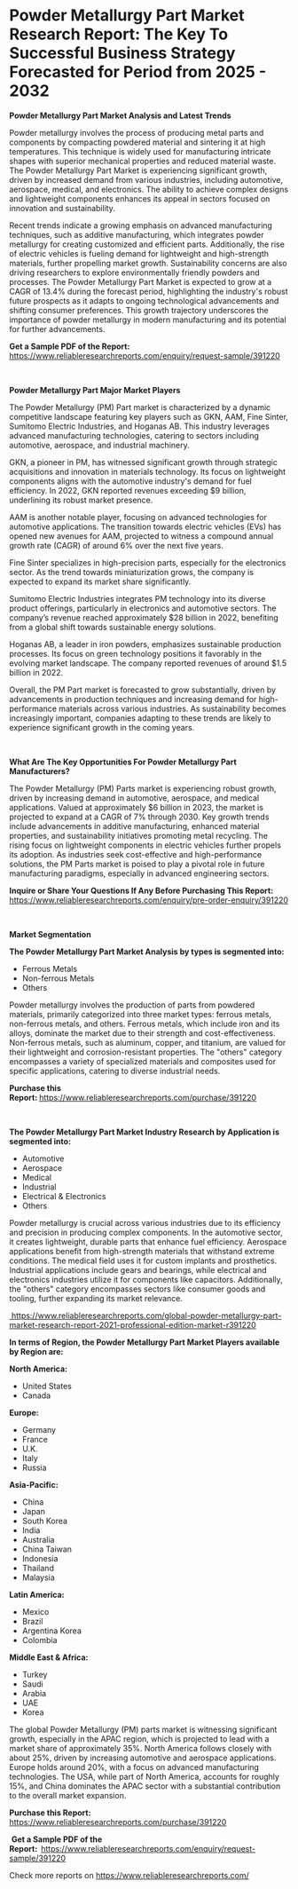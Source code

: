 <p><h1>Powder Metallurgy Part Market Research Report: The Key To Successful Business Strategy Forecasted for Period from 2025 - 2032</h1></p><p><strong>Powder Metallurgy Part Market Analysis and Latest Trends</strong></p>
<p><p>Powder metallurgy involves the process of producing metal parts and components by compacting powdered material and sintering it at high temperatures. This technique is widely used for manufacturing intricate shapes with superior mechanical properties and reduced material waste. The Powder Metallurgy Part Market is experiencing significant growth, driven by increased demand from various industries, including automotive, aerospace, medical, and electronics. The ability to achieve complex designs and lightweight components enhances its appeal in sectors focused on innovation and sustainability.</p><p>Recent trends indicate a growing emphasis on advanced manufacturing techniques, such as additive manufacturing, which integrates powder metallurgy for creating customized and efficient parts. Additionally, the rise of electric vehicles is fueling demand for lightweight and high-strength materials, further propelling market growth. Sustainability concerns are also driving researchers to explore environmentally friendly powders and processes. The Powder Metallurgy Part Market is expected to grow at a CAGR of 13.4% during the forecast period, highlighting the industry's robust future prospects as it adapts to ongoing technological advancements and shifting consumer preferences. This growth trajectory underscores the importance of powder metallurgy in modern manufacturing and its potential for further advancements.</p></p>
<p><strong>Get a Sample PDF of the Report:&nbsp;</strong> <a href="https://www.reliableresearchreports.com/enquiry/request-sample/391220?utm_campaign=2788&utm_medium=2&utm_source=Github&utm_content=ia&utm_term=29032025&utm_id=powder-metallurgy-part">https://www.reliableresearchreports.com/enquiry/request-sample/391220</a></p>
<p>&nbsp;</p>
<p><strong>Powder Metallurgy Part Major Market Players</strong></p>
<p><p>The Powder Metallurgy (PM) Part market is characterized by a dynamic competitive landscape featuring key players such as GKN, AAM, Fine Sinter, Sumitomo Electric Industries, and Hoganas AB. This industry leverages advanced manufacturing technologies, catering to sectors including automotive, aerospace, and industrial machinery.</p><p>GKN, a pioneer in PM, has witnessed significant growth through strategic acquisitions and innovation in materials technology. Its focus on lightweight components aligns with the automotive industry's demand for fuel efficiency. In 2022, GKN reported revenues exceeding $9 billion, underlining its robust market presence.</p><p>AAM is another notable player, focusing on advanced technologies for automotive applications. The transition towards electric vehicles (EVs) has opened new avenues for AAM, projected to witness a compound annual growth rate (CAGR) of around 6% over the next five years. </p><p>Fine Sinter specializes in high-precision parts, especially for the electronics sector. As the trend towards miniaturization grows, the company is expected to expand its market share significantly.</p><p>Sumitomo Electric Industries integrates PM technology into its diverse product offerings, particularly in electronics and automotive sectors. The company’s revenue reached approximately $28 billion in 2022, benefiting from a global shift towards sustainable energy solutions.</p><p>Hoganas AB, a leader in iron powders, emphasizes sustainable production processes. Its focus on green technology positions it favorably in the evolving market landscape. The company reported revenues of around $1.5 billion in 2022.</p><p>Overall, the PM Part market is forecasted to grow substantially, driven by advancements in production techniques and increasing demand for high-performance materials across various industries. As sustainability becomes increasingly important, companies adapting to these trends are likely to experience significant growth in the coming years.</p></p>
<p>&nbsp;</p>
<p><strong>What Are The Key Opportunities For Powder Metallurgy Part Manufacturers?</strong></p>
<p><p>The Powder Metallurgy (PM) Parts market is experiencing robust growth, driven by increasing demand in automotive, aerospace, and medical applications. Valued at approximately $6 billion in 2023, the market is projected to expand at a CAGR of 7% through 2030. Key growth trends include advancements in additive manufacturing, enhanced material properties, and sustainability initiatives promoting metal recycling. The rising focus on lightweight components in electric vehicles further propels its adoption. As industries seek cost-effective and high-performance solutions, the PM Parts market is poised to play a pivotal role in future manufacturing paradigms, especially in advanced engineering sectors.</p></p>
<p><strong>Inquire or Share Your Questions If Any Before Purchasing This Report:</strong> <a href="https://www.reliableresearchreports.com/enquiry/pre-order-enquiry/391220?utm_campaign=2788&utm_medium=2&utm_source=Github&utm_content=ia&utm_term=29032025&utm_id=powder-metallurgy-part">https://www.reliableresearchreports.com/enquiry/pre-order-enquiry/391220</a></p>
<p>&nbsp;</p>
<p><strong>Market Segmentation</strong></p>
<p><strong>The Powder Metallurgy Part Market Analysis by types is segmented into:</strong></p>
<p><ul><li>Ferrous Metals</li><li>Non-ferrous Metals</li><li>Others</li></ul></p>
<p><p>Powder metallurgy involves the production of parts from powdered materials, primarily categorized into three market types: ferrous metals, non-ferrous metals, and others. Ferrous metals, which include iron and its alloys, dominate the market due to their strength and cost-effectiveness. Non-ferrous metals, such as aluminum, copper, and titanium, are valued for their lightweight and corrosion-resistant properties. The "others" category encompasses a variety of specialized materials and composites used for specific applications, catering to diverse industrial needs.</p></p>
<p><strong>Purchase this Report:&nbsp;</strong><a href="https://www.reliableresearchreports.com/purchase/391220?utm_campaign=2788&utm_medium=2&utm_source=Github&utm_content=ia&utm_term=29032025&utm_id=powder-metallurgy-part">https://www.reliableresearchreports.com/purchase/391220</a></p>
<p>&nbsp;</p>
<p><strong>The Powder Metallurgy Part Market Industry Research by Application is segmented into:</strong></p>
<p><ul><li>Automotive</li><li>Aerospace</li><li>Medical</li><li>Industrial</li><li>Electrical & Electronics</li><li>Others</li></ul></p>
<p><p>Powder metallurgy is crucial across various industries due to its efficiency and precision in producing complex components. In the automotive sector, it creates lightweight, durable parts that enhance fuel efficiency. Aerospace applications benefit from high-strength materials that withstand extreme conditions. The medical field uses it for custom implants and prosthetics. Industrial applications include gears and bearings, while electrical and electronics industries utilize it for components like capacitors. Additionally, the "others" category encompasses sectors like consumer goods and tooling, further expanding its market relevance.</p></p>
<p><a href="https://www.reliableresearchreports.com/global-powder-metallurgy-part-market-research-report-2021-professional-edition-market-r391220?utm_campaign=2788&utm_medium=2&utm_source=Github&utm_content=ia&utm_term=29032025&utm_id=powder-metallurgy-part">&nbsp;https://www.reliableresearchreports.com/global-powder-metallurgy-part-market-research-report-2021-professional-edition-market-r391220</a></p>
<p><strong>In terms of Region, the Powder Metallurgy Part Market Players available by Region are:</strong></p>
<p>
    <p> <strong> North America: </strong>
        <ul>
            <li>United States</li>
            <li>Canada</li>
        </ul>
        </p> 
    <p> <strong> Europe: </strong>
        <ul>
            <li>Germany</li>
            <li>France</li>
            <li>U.K.</li>
            <li>Italy</li>
            <li>Russia</li>
        </ul>
        </p> 
    <p> <strong> Asia-Pacific: </strong>
        <ul>
            <li>China</li>
            <li>Japan</li>
            <li>South Korea</li>
            <li>India</li>
            <li>Australia</li>
            <li>China Taiwan</li>
            <li>Indonesia</li>
            <li>Thailand</li>
            <li>Malaysia</li>
        </ul>
        </p> 
    <p> <strong> Latin America: </strong>
        <ul>
            <li>Mexico</li>
            <li>Brazil</li>
            <li>Argentina Korea</li>
            <li>Colombia</li>
        </ul>
        </p> 
    <p> <strong> Middle East & Africa: </strong>
        <ul>
            <li>Turkey</li>
            <li>Saudi</li>
            <li>Arabia</li>
            <li>UAE</li>
            <li>Korea</li>
        </ul>
    </p>
    </p>
<p><p>The global Powder Metallurgy (PM) parts market is witnessing significant growth, especially in the APAC region, which is projected to lead with a market share of approximately 35%. North America follows closely with about 25%, driven by increasing automotive and aerospace applications. Europe holds around 20%, with a focus on advanced manufacturing technologies. The USA, while part of North America, accounts for roughly 15%, and China dominates the APAC sector with a substantial contribution to the overall market expansion.</p></p>
<p><strong>Purchase this Report: </strong><a href="https://www.reliableresearchreports.com/purchase/391220?utm_campaign=2788&utm_medium=2&utm_source=Github&utm_content=ia&utm_term=29032025&utm_id=powder-metallurgy-part">https://www.reliableresearchreports.com/purchase/391220</a></p>
<p>&nbsp;<strong>Get a Sample PDF of the Report:&nbsp;&nbsp;</strong><a href="https://www.reliableresearchreports.com/enquiry/request-sample/391220?utm_campaign=2788&utm_medium=2&utm_source=Github&utm_content=ia&utm_term=29032025&utm_id=powder-metallurgy-part">https://www.reliableresearchreports.com/enquiry/request-sample/391220</a></p>
<p><strong></strong></p>
<p>Check more reports on <a href="https://www.reliableresearchreports.com/?utm_campaign=2788&utm_medium=2&utm_source=Github&utm_content=ia&utm_term=29032025&utm_id=powder-metallurgy-part">https://www.reliableresearchreports.com/</a></p>